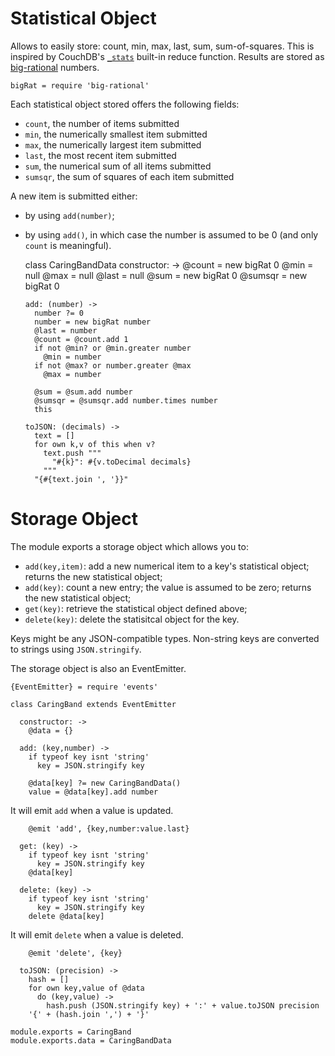 Statistical Object
==================

Allows to easily store: count, min, max, last, sum, sum-of-squares.
This is inspired by CouchDB's [`_stats`](https://wiki.apache.org/couchdb/Built-In_Reduce_Functions#A_stats) built-in reduce function.
Results are stored as [big-rational](https://github.com/peterolson/BigRational.js) numbers.

    bigRat = require 'big-rational'

Each statistical object stored offers the following fields:
- `count`, the number of items submitted
- `min`, the numerically smallest item submitted
- `max`, the numerically largest item submitted
- `last`, the most recent item submitted
- `sum`, the numerical sum of all items submitted
- `sumsqr`, the sum of squares of each item submitted

A new item is submitted either:
- by using `add(number)`;
- by using `add()`, in which case the number is assumed to be 0 (and only `count` is meaningful).

    class CaringBandData
      constructor: ->
        @count = new bigRat 0
        @min = null
        @max = null
        @last = null
        @sum = new bigRat 0
        @sumsqr = new bigRat 0

      add: (number) ->
        number ?= 0
        number = new bigRat number
        @last = number
        @count = @count.add 1
        if not @min? or @min.greater number
          @min = number
        if not @max? or number.greater @max
          @max = number

        @sum = @sum.add number
        @sumsqr = @sumsqr.add number.times number
        this

      toJSON: (decimals) ->
        text = []
        for own k,v of this when v?
          text.push """
            "#{k}": #{v.toDecimal decimals}
          """
        "{#{text.join ', '}}"

Storage Object
==============

The module exports a storage object which allows you to:
- `add(key,item)`: add a new numerical item to a key's statistical object; returns the new statistical object;
- `add(key)`: count a new entry; the value is assumed to be zero; returns the new statistical object;
- `get(key)`: retrieve the statistical object defined above;
- `delete(key)`: delete the statisitcal object for the key.

Keys might be any JSON-compatible types. Non-string keys are converted to strings using `JSON.stringify`.

The storage object is also an EventEmitter.

    {EventEmitter} = require 'events'

    class CaringBand extends EventEmitter

      constructor: ->
        @data = {}

      add: (key,number) ->
        if typeof key isnt 'string'
          key = JSON.stringify key

        @data[key] ?= new CaringBandData()
        value = @data[key].add number

It will emit `add` when a value is updated.

        @emit 'add', {key,number:value.last}

      get: (key) ->
        if typeof key isnt 'string'
          key = JSON.stringify key
        @data[key]

      delete: (key) ->
        if typeof key isnt 'string'
          key = JSON.stringify key
        delete @data[key]

It will emit `delete` when a value is deleted.

        @emit 'delete', {key}

      toJSON: (precision) ->
        hash = []
        for own key,value of @data
          do (key,value) ->
            hash.push (JSON.stringify key) + ':' + value.toJSON precision
        '{' + (hash.join ',') + '}'

    module.exports = CaringBand
    module.exports.data = CaringBandData
